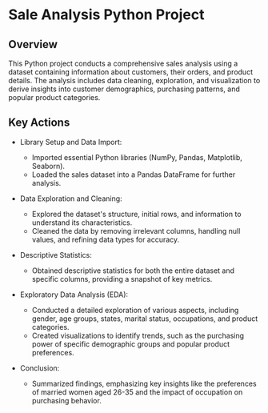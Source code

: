 # Sale Analysis Python Project
## Overview 

This Python project conducts a comprehensive sales analysis using a dataset containing information about customers, their orders, and product details. The analysis includes data cleaning, exploration, and visualization to derive insights into customer demographics, purchasing patterns, and popular product categories.

## Key Actions
- Library Setup and Data Import:
  - Imported essential Python libraries (NumPy, Pandas, Matplotlib, Seaborn).
  - Loaded the sales dataset into a Pandas DataFrame for further analysis.

- Data Exploration and Cleaning:
  - Explored the dataset's structure, initial rows, and information to understand its characteristics.
  - Cleaned the data by removing irrelevant columns, handling null values, and refining data types for accuracy.

- Descriptive Statistics:
  - Obtained descriptive statistics for both the entire dataset and specific columns, providing a snapshot of key metrics.

- Exploratory Data Analysis (EDA):
  - Conducted a detailed exploration of various aspects, including gender, age groups, states, marital status, occupations, and product categories.
  - Created visualizations to identify trends, such as the purchasing power of specific demographic groups and popular product preferences.
    
- Conclusion:
  - Summarized findings, emphasizing key insights like the preferences of married women aged 26-35 and the impact of occupation on purchasing behavior.

